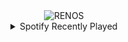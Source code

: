 <div align="center">
<picture>
    <source media="(prefers-color-scheme: dark)" srcset="https://i.ibb.co/3YNGqj8F/output-gif.gif">
    <source media="(prefers-color-scheme: light)" srcset="https://i.ibb.co/3YNGqj8F/output-gif.gif">
    <img alt="RENOS" src="https://i.ibb.co/3YNGqj8F/output-gif.gif">
</picture>
<details>
<summary>Spotify Recently Played</summary>
<img src="https://spotify-recently-played-readme.vercel.app/api?user=31d6d6zerc5ct6kck32na2ozsqf4&unique=1&width=400" alt="Spotify" />
</details>
</div>

<!-- Image deletion URL: https://ibb.co/BKZdxQ76/908de9f33c0b91ae8f5bf9d33e2c9809 -->